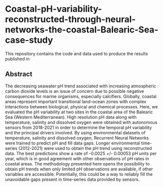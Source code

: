 # Coastal-pH-variability-reconstructed-through-neural-networks-the-coastal-Balearic-Sea-case-study
This repository contains the code and data used to produce the results published in

## Abstract

The decreasing seawater pH trend associated with increasing atmospheric carbon dioxide levels is an issue of concern due to possible negative consequences for marine organisms, especially calcifiers. Globally, coastal areas represent important transitional land-ocean zones with complex interactions between biological, physical and chemical processes. Here, we evaluated the pH variability at two sites in the coastal area of the Balearic Sea (Western Mediterranean). High resolution pH data along with temperature, salinity and dissolved oxygen were obtained with autonomous sensors from 2018-2021 in order to determine the temporal pH variability and the principal drivers involved. By using environmental datasets of temperature, salinity and dissolved oxygen, Recurrent Neural Networks were trained to predict pH and fill data gaps. Longer environmental time-series (2012-2021) were used to obtain the pH trend using reconstructed data. The best predictions show a rate of -0.0025 +/- 0.00053 pH units per year, which is in good agreement with other observations of pH rates in coastal areas. The methodology presented here opens the possibility to obtain pH trends when only limited pH observations are available, if other variables are accessible. Potentially, this could be a way to reliably fill the unavoidable gaps present in time-series data provided by sensors.
